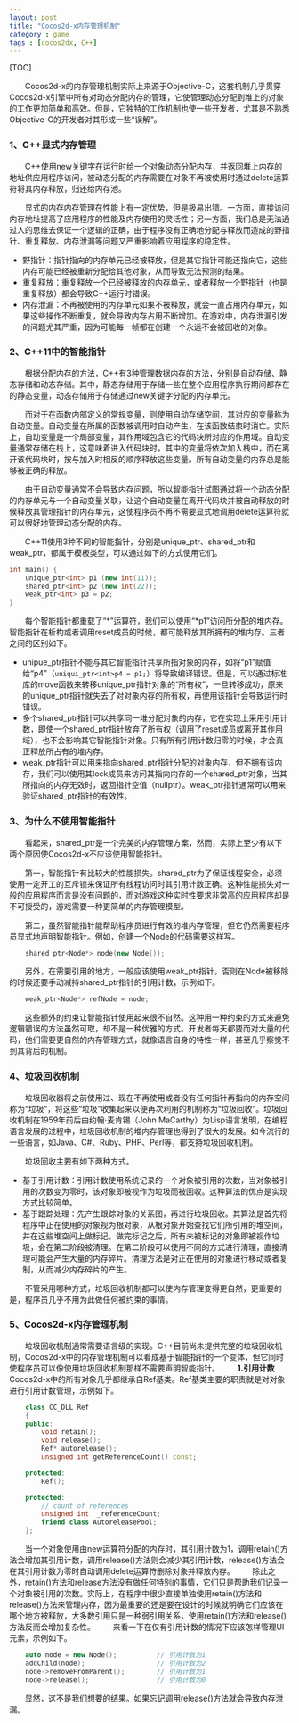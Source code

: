 ```yaml
---
layout: post
title: "Cocos2d-x内存管理机制"
category : game
tags : [cocos2dx, C++]
---
```


[TOC]

　　Cocos2d-x的内存管理机制实际上来源于Objective-C，这套机制几乎贯穿Cocos2d-x引擎中所有对动态分配内存的管理，它使管理动态分配到堆上的对象的工作更加简单和高效。但是，它独特的工作机制也使一些开发者，尤其是不熟悉Objective-C的开发者对其形成一些“误解”。

<!-- more -->

### 1、C++显式内存管理

　　C++使用new关键字在运行时给一个对象动态分配内存，并返回堆上内存的地址供应用程序访问，被动态分配的内存需要在对象不再被使用时通过delete运算符将其内存释放，归还给内存池。

　　显式的内存内存管理在性能上有一定优势，但是极易出错。一方面，直接访问内存地址提高了应用程序的性能及内存使用的灵活性；另一方面，我们总是无法通过人的思维去保证一个逻辑的正确，由于程序没有正确地分配与释放而造成的野指针、重复释放、内存泄漏等问题又严重影响着应用程序的稳定性。 

* 野指针：指针指向的内存单元已经被释放，但是其它指针可能还指向它，这些内存可能已经被重新分配给其他对象，从而导致无法预测的结果。
* 重复释放：重复释放一个已经被释放的内存单元，或者释放一个野指针（也是重复释放）都会导致C++运行时错误。
* 内存泄漏：不再被使用的内存单元如果不被释放，就会一直占用内存单元，如果这些操作不断重复，就会导致内存占用不断增加。在游戏中，内存泄漏引发的问题尤其严重，因为可能每一帧都在创建一个永远不会被回收的对象。

### 2、C++11中的智能指针
　　根据分配内存的方法，C++有3种管理数据内存的方法，分别是自动存储、静态存储和动态存储。其中，静态存储用于存储一些在整个应用程序执行期间都存在的静态变量，动态存储用于存储通过new关键字分配的内存单元。

　　而对于在函数内部定义的常规变量，则使用自动存储空间，其对应的变量称为自动变量。自动变量在所属的函数被调用时自动产生，在该函数结束时消亡。实际上，自动变量是一个局部变量，其作用域包含它的代码块所对应的作用域。自动变量通常存储在栈上，这意味着进入代码块时，其中的变量将依次加入栈中，而在离开该代码块时，按与加入时相反的顺序释放这些变量。所有自动变量的内存总是能够被正确的释放。

　　由于自动变量通常不会导致内存问题，所以智能指针试图通过将一个动态分配的内存单元与一个自动变量关联，让这个自动变量在离开代码块并被自动释放的时候释放其管理指针的内存单元，这使程序员不再不需要显式地调用delete运算符就可以很好地管理动态分配的内存。

　　C++11使用3种不同的智能指针，分别是unique\_ptr、shared\_ptr和weak\_ptr，都属于模板类型，可以通过如下的方式使用它们。

```C++
int main() {
	unique_ptr<int> p1 (new int(11));
	shared_ptr<int> p2 (new int(22));
	weak_ptr<int> p3 = p2;
}
```

　　每个智能指针都重载了“\*”运算符，我们可以使用“\*p1”访问所分配的堆内存。智能指针在析构或者调用reset成员的时候，都可能释放其所拥有的堆内存。三者之间的区别如下。

* unipue\_ptr指针不能与其它智能指针共享所指对象的内存，如将“p1”赋值给“p4”（`uniqui_ptr<int>p4 = p1;`）将导致编译错误。但是，可以通过标准库的move函数来转移unique\_ptr指针对象的“所有权”，一旦转移成功，原来的unique\_ptr指针就失去了对对象内存的所有权，再使用该指针会导致运行时错误。
* 多个shared\_ptr指针可以共享同一堆分配对象的内存，它在实现上采用引用计数，即使一个shared\_ptr指针放弃了所有权（调用了reset成员或离开其作用域），也不会影响其它智能指针对象。只有所有引用计数归零的时候，才会真正释放所占有的堆内存。
* weak\_ptr指针可以用来指向shared\_ptr指针分配的对象内存，但不拥有该内存，我们可以使用其lock成员来访问其指向内存的一个shared\_ptr对象，当其所指向的内存无效时，返回指针空值（nullptr）。weak_ptr指针通常可以用来验证shared\_ptr指针的有效性。

### 3、为什么不使用智能指针
　　看起来，shared\_ptr是一个完美的内存管理方案，然而，实际上至少有以下两个原因使Cocos2d-x不应该使用智能指针。

　　第一，智能指针有比较大的性能损失。shared\_ptr为了保证线程安全，必须使用一定开工的互斥锁来保证所有线程访问时其引用计数正确。这种性能损失对一般的应用程序而言是没有问题的，而对游戏这种实时性要求非常高的应用程序却是不可授受的，游戏需要一种更简单的内存管理模型。

　　第二，虽然智能指针能帮助程序员进行有效的堆内存管理，但它仍然需要程序员显式地声明智能指针。例如，创建一个Node的代码需要这样写。

```C++
	shared_ptr<Node*> node(new Node());
```

　　另外，在需要引用的地方，一般应该使用weak\_ptr指针，否则在Node被移除的时候还要手动减持shared\_ptr指针的引用计数，示例如下。

```C++
    weak_ptr<Node*> refNode = node;
```

　　这些额外的约束让智能指针使用起来很不自然。这种用一种约束的方式来避免逻辑错误的方法虽然可取，却不是一种优雅的方式。开发者每天都要而对大量的代码，他们需要更自然的内存管理方式，就像语言自身的特性一样，甚至几乎察觉不到其背后的机制。

### 4、垃圾回收机制
　　垃圾回收器将之前使用过、现在不再使用或者没有任何指针再指向的内存空间称为“垃圾”，将这些“垃圾”收集起来以便再次利用的机制称为“垃圾回收”。垃圾回收机制在1959年前后由约翰·麦肯锡（John MaCarthy）为Lisp语言发明，在编程语言发展的过程中，垃圾回收机制的堆内存管理也得到了很大的发展。如今流行的一些语言，如Java、C#、Ruby、PHP、Perl等，都支持垃圾回收机制。

　　垃圾回收主要有如下两种方式。

* 基于引用计数：引用计数使用系统记录的一个对象被引用的次数，当对象被引用的次数变为零时，该对象即被视作为垃圾而被回收。这种算法的优点是实现方式比较简单。
* 基于跟踪处理：先产生跟踪对象的关系图，再进行垃圾回收。其算法是首先将程序中正在使用的对象视为根对象，从根对象开始查找它们所引用的堆空间，并在这些堆空间上做标记。做完标记之后，所有未被标记的对象即被视作垃圾，会在第二阶段被清理。在第二阶段可以使用不同的方式进行清理，直接清理可能会产生大量的内存碎片。清理方法是对正在使用的对象进行移动或者复制，从而减少内存碎片的产生。

　　不管采用哪种方式，垃圾回收机制都可以使内存管理变得更自然，更重要的是，程序员几乎不用为此做任何被约束的事情。


### 5、Cocos2d-x内存管理机制
　　垃圾回收机制通常需要语言级的实现。C++目前尚未提供完整的垃圾回收机制，Cocos2d-x中的内存管理机制可以看成基于智能指针的一个变体，但它同时使程序员可以像使用垃圾回收机制那样不需要声明智能指针。
　　**1.引用计数**
　　Cocos2d-x中的所有对象几乎都继承自Ref基类。Ref基类主要的职责就是对对象进行引用计数管理，示例如下。

```C++
	class CC_DLL Ref
	{
	public:
		void retain();
		void release();
		Ref* autorelease();
		unsigned int getReferenceCount() const;

	protected:
		Ref();

	protected:
		// count of references
		unsigned int  _referenceCount;
		friend class AutoreleasePool;
	};
```

　　当一个对象使用由new运算符分配的内存时，其引用计数为1，调用retain()方法会增加其引用计数，调用release()方法则会减少其引用计数，release()方法会在其引用计数为零时自动调用delete运算符删除对象并释放内存。
　　除此之外，retain()方法和release方法没有做任何特别的事情，它们只是帮助我们记录一个对象被引用的次数。实际上，在程序中很少直接单独使用retain()方法和release()方法来管理内存，因为最重要的还是要在设计的时候就明确它们应该在哪个地方被释放，大多数引用只是一种弱引用关系，使用retain()方法和release()方法反而会增加复杂性。
　　来看一下在仅有引用计数的情况下应该怎样管理UI元素，示例如下。

```c++
	auto node = new Node();          // 引用计数为1
	addChild(node);                  // 引用计数为2
	node->removeFromParent();        // 引用计数为1
	node->release();                 // 引用计数为0
```

　　显然，这不是我们想要的结果。如果忘记调用release()方法就会导致内存泄漏。